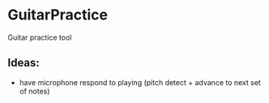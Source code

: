 # GuitarPractice
Guitar practice tool

## Ideas:
- have microphone respond to playing (pitch detect + advance to next set of notes)
